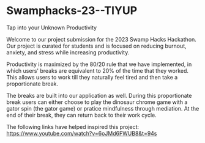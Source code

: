 # Swamphacks-23--TIYUP
Tap into your Unknown Productivity 

Welcome to our project submission for the 2023 Swamp Hacks Hackathon. Our project is curated for students and is focused on reducing burnout, anxiety, and stress while increasing productivity. 

Productivity is maximized by the 80/20 rule that we have implemented, in which users' breaks are equivalent to 20% of the time that they worked.
This allows users to work till they naturally feel tired and then take a proportionate break. 

The breaks are built into our application as well. 
During this proportionate break users can either choose to play the dinosaur chrome game with a gator spin (the gator game) or pratice mindfulness through mediation. 
At the end of their break, they can return back to their work cycle. 

The following links have helped inspired this project:
https://www.youtube.com/watch?v=6oJMd6FWUB8&t=94s 
